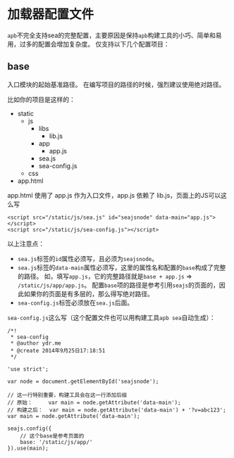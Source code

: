 # 加载器配置文件

`apb`不完全支持sea的完整配置，主要原因是保持`apb`构建工具的小巧、简单和易用，过多的配置会增加复杂度。
仅支持以下几个配置项目：


## base
入口模块的起始基准路径。
在编写项目的路径的时候，强烈建议使用绝对路径。

比如你的项目是这样的：

- static
	- js
		- libs
			- lib.js
		- app
			- app.js
		- sea.js
		- sea-config.js
	- css
- app.html

app.html 使用了 app.js 作为入口文件，app.js 依赖了 lib.js，页面上的JS可以这么写
```
<script src="/static/js/sea.js" id="seajsnode" data-main="app.js"></script>
<script src="/static/js/sea-config.js"></script>
```

以上注意点：
* `sea.js`标签的`id`属性必须写，且必须为`seajsnode`。
* `sea.js`标签的`data-main`属性必须写，这里的属性名和配置的`base`构成了完整的路径。
  如，填写`app.js`，它的完整路径就是`base + app.js` => `/static/js/app/app.js`。
  配置`base`项的路径是参考引用`seajs`的页面的，因此如果你的页面是有多层的，那么得写绝对路径。
* `sea-config.js`标签必须放在`sea.js`后面。

`sea-config.js`这么写（这个配置文件也可以用构建工具`apb sea`自动生成）：
```
/*!
 * sea-config
 * @author ydr.me
 * @create 2014年9月25日17:18:51
 */

'use strict';

var node = document.getElementById('seajsnode');

// 这一行特别重要，构建工具会在这一行添加后缀
// 原始：     var main = node.getAttribute('data-main');
// 构建之后：  var main = node.getAttribute('data-main') + '?v=abc123';
var main = node.getAttribute('data-main');

seajs.config({
	// 这个base是参考页面的
    base: '/static/js/app/'
}).use(main);
```
